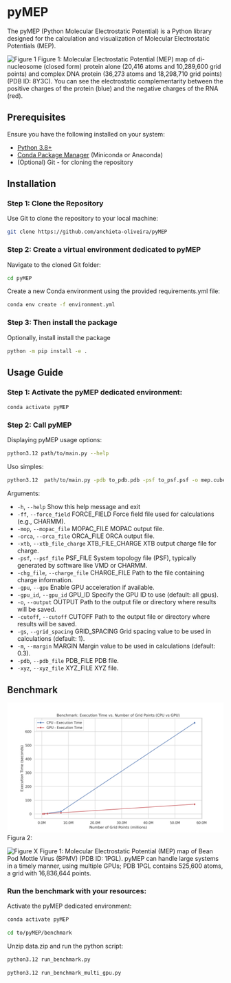 # pyMEP
The pyMEP (Python Molecular Electrostatic Potential) is a Python library designed for the calculation and visualization of Molecular Electrostatic Potentials (MEP).


![Figure 1](https://github.com/anchieta-oliveira/pyMEP/blob/main/gallery/fig_8Y3C.png)
Figure 1: Molecular Electrostatic Potential (MEP) map of di-nucleosome (closed form) protein alone (20,416 atoms and 10,289,600 grid points) and complex DNA protein (36,273 atoms and 18,298,710 grid points) (PDB ID: 8Y3C). You can see the electrostatic complementarity between the positive charges of the protein (blue) and the negative charges of the RNA (red).  


## Prerequisites
Ensure you have the following installed on your system:
- [Python 3.8+](https://www.python.org/downloads/)
- [Conda Package Manager](https://docs.conda.io/en/latest/miniconda.html) (Miniconda or Anaconda)
- (Optional) Git - for cloning the repository

## Installation 
### Step 1: Clone the Repository
Use Git to clone the repository to your local machine:
```bash
git clone https://github.com/anchieta-oliveira/pyMEP
```

### Step 2: Create a virtual environment dedicated to pyMEP
Navigate to the cloned Git folder:
```bash
cd pyMEP
```
Create a new Conda environment using the provided requirements.yml file:
```bash
conda env create -f environment.yml
```

### Step 3: Then install the package
Optionally, install install the package
```bash
python -m pip install -e .
```

## Usage Guide 
### Step 1: Activate the pyMEP dedicated environment:
```bash
conda activate pyMEP
```

### Step 2: Call pyMEP
Displaying pyMEP usage options:
```bash
python3.12 path/to/main.py --help
```

Uso simples:
```bash
python3.12  path/to/main.py -pdb to_pdb.pdb -psf to_psf.psf -o mep.cube
```

Arguments:
-  `-h`, `--help`       Show this help message and exit
-  `-ff`, `--force_field` FORCE_FIELD
                        Force field file used for calculations (e.g., CHARMM).
-  `-mop`, `--mopac_file` MOPAC_FILE
                        MOPAC output file.
-  `-orca`, `--orca_file` ORCA_FILE
                        ORCA output file.
-  `-xtb`, `--xtb_file_charge` XTB_FILE_CHARGE
                        XTB output charge file for charge.
-  `-psf`, `--psf_file` PSF_FILE
                        System topology file (PSF), typically generated by software like VMD or CHARMM.
-  `-chg_file`, `--charge_file` CHARGE_FILE
                        Path to the file containing charge information.
-  `-gpu`, `--gpu`           Enable GPU acceleration if available.
-  `-gpu_id`, `--gpu_id` GPU_ID
                        Specify the GPU ID to use (default: all gpus).
-  `-o`, `--output` OUTPUT
                        Path to the output file or directory where results will be saved.
-  `-cutoff`, `--cutoff` CUTOFF
                        Path to the output file or directory where results will be saved.
-  `-gs`, `--grid_spacing` GRID_SPACING
                        Grid spacing value to be used in calculations (default: 1).
-  `-m`, `--margin` MARGIN
                        Margin value to be used in calculations (default: 0.3).
-  `-pdb`, `--pdb_file` PDB_FILE
                        PDB file.
-  `-xyz`, `--xyz_file` XYZ_FILE
                        XYZ file.


## Benchmark
![Figura 2](https://github.com/anchieta-oliveira/pyMEP/blob/main/benchmark/2luf_cpu_gpu.png)
Figura 2: 

![Figure X](https://github.com/anchieta-oliveira/pyMEP/blob/main/gallery/fig_1PGL.png)
Figure 1: Molecular Electrostatic Potential (MEP) map of Bean Pod Mottle Virus (BPMV) (PDB ID: 1PGL). pyMEP can handle large systems in a timely manner, using multiple GPUs; PDB 1PGL contains 525,600 atoms, a grid with 16,836,644 points.

### Run the benchmark with your resources:
Activate the pyMEP dedicated environment:
```bash
conda activate pyMEP
```

```bash
cd to/pyMEP/benchmark
```

Unzip data.zip and run the python script:
```bash
python3.12 run_benchmark.py
```

```bash
python3.12 run_benchmark_multi_gpu.py
```